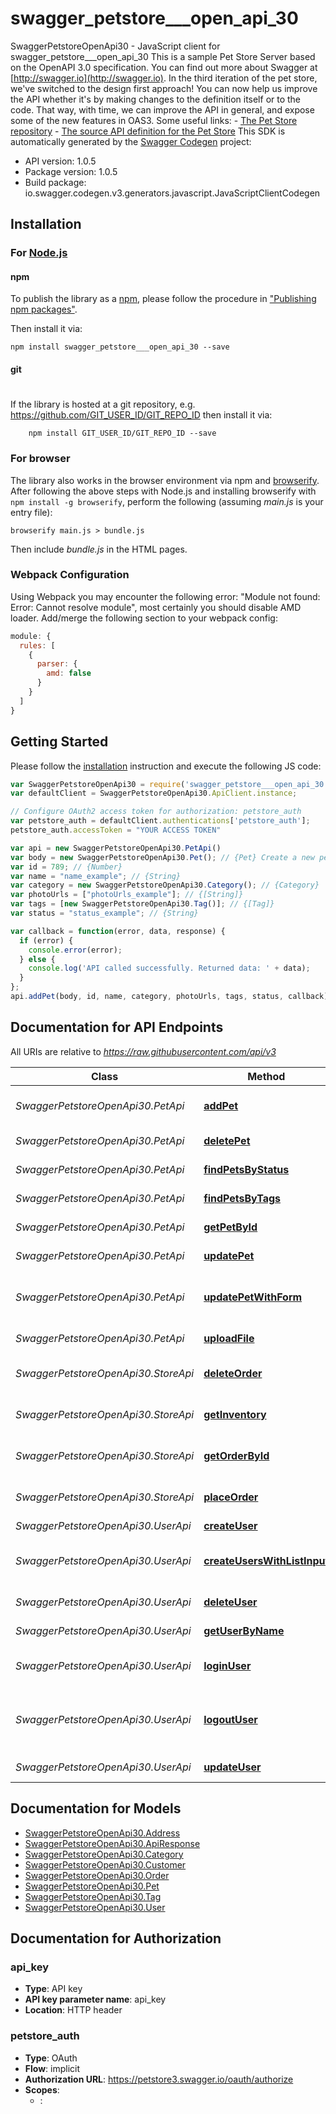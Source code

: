 # swagger_petstore___open_api_30

SwaggerPetstoreOpenApi30 - JavaScript client for swagger_petstore___open_api_30
This is a sample Pet Store Server based on the OpenAPI 3.0 specification.  You can find out more about Swagger at [http://swagger.io](http://swagger.io). In the third iteration of the pet store, we've switched to the design first approach! You can now help us improve the API whether it's by making changes to the definition itself or to the code. That way, with time, we can improve the API in general, and expose some of the new features in OAS3.  Some useful links: - [The Pet Store repository](https://github.com/swagger-api/swagger-petstore) - [The source API definition for the Pet Store](https://github.com/swagger-api/swagger-petstore/blob/master/src/main/resources/openapi.yaml)
This SDK is automatically generated by the [Swagger Codegen](https://github.com/swagger-api/swagger-codegen) project:

- API version: 1.0.5
- Package version: 1.0.5
- Build package: io.swagger.codegen.v3.generators.javascript.JavaScriptClientCodegen

## Installation

### For [Node.js](https://nodejs.org/)

#### npm

To publish the library as a [npm](https://www.npmjs.com/),
please follow the procedure in ["Publishing npm packages"](https://docs.npmjs.com/getting-started/publishing-npm-packages).

Then install it via:

```shell
npm install swagger_petstore___open_api_30 --save
```

#### git
#
If the library is hosted at a git repository, e.g.
https://github.com/GIT_USER_ID/GIT_REPO_ID
then install it via:

```shell
    npm install GIT_USER_ID/GIT_REPO_ID --save
```

### For browser

The library also works in the browser environment via npm and [browserify](http://browserify.org/). After following
the above steps with Node.js and installing browserify with `npm install -g browserify`,
perform the following (assuming *main.js* is your entry file):

```shell
browserify main.js > bundle.js
```

Then include *bundle.js* in the HTML pages.

### Webpack Configuration

Using Webpack you may encounter the following error: "Module not found: Error:
Cannot resolve module", most certainly you should disable AMD loader. Add/merge
the following section to your webpack config:

```javascript
module: {
  rules: [
    {
      parser: {
        amd: false
      }
    }
  ]
}
```

## Getting Started

Please follow the [installation](#installation) instruction and execute the following JS code:

```javascript
var SwaggerPetstoreOpenApi30 = require('swagger_petstore___open_api_30');
var defaultClient = SwaggerPetstoreOpenApi30.ApiClient.instance;

// Configure OAuth2 access token for authorization: petstore_auth
var petstore_auth = defaultClient.authentications['petstore_auth'];
petstore_auth.accessToken = "YOUR ACCESS TOKEN"

var api = new SwaggerPetstoreOpenApi30.PetApi()
var body = new SwaggerPetstoreOpenApi30.Pet(); // {Pet} Create a new pet in the store
var id = 789; // {Number} 
var name = "name_example"; // {String} 
var category = new SwaggerPetstoreOpenApi30.Category(); // {Category} 
var photoUrls = ["photoUrls_example"]; // {[String]} 
var tags = [new SwaggerPetstoreOpenApi30.Tag()]; // {[Tag]} 
var status = "status_example"; // {String} 

var callback = function(error, data, response) {
  if (error) {
    console.error(error);
  } else {
    console.log('API called successfully. Returned data: ' + data);
  }
};
api.addPet(body, id, name, category, photoUrls, tags, status, callback);
```

## Documentation for API Endpoints

All URIs are relative to *https://raw.githubusercontent.com/api/v3*

Class | Method | HTTP request | Description
------------ | ------------- | ------------- | -------------
*SwaggerPetstoreOpenApi30.PetApi* | [**addPet**](docs/PetApi.md#addPet) | **POST** /pet | Add a new pet to the store
*SwaggerPetstoreOpenApi30.PetApi* | [**deletePet**](docs/PetApi.md#deletePet) | **DELETE** /pet/{petId} | Deletes a pet
*SwaggerPetstoreOpenApi30.PetApi* | [**findPetsByStatus**](docs/PetApi.md#findPetsByStatus) | **GET** /pet/findByStatus | Finds Pets by status
*SwaggerPetstoreOpenApi30.PetApi* | [**findPetsByTags**](docs/PetApi.md#findPetsByTags) | **GET** /pet/findByTags | Finds Pets by tags
*SwaggerPetstoreOpenApi30.PetApi* | [**getPetById**](docs/PetApi.md#getPetById) | **GET** /pet/{petId} | Find pet by ID
*SwaggerPetstoreOpenApi30.PetApi* | [**updatePet**](docs/PetApi.md#updatePet) | **PUT** /pet | Update an existing pet
*SwaggerPetstoreOpenApi30.PetApi* | [**updatePetWithForm**](docs/PetApi.md#updatePetWithForm) | **POST** /pet/{petId} | Updates a pet in the store with form data
*SwaggerPetstoreOpenApi30.PetApi* | [**uploadFile**](docs/PetApi.md#uploadFile) | **POST** /pet/{petId}/uploadImage | uploads an image
*SwaggerPetstoreOpenApi30.StoreApi* | [**deleteOrder**](docs/StoreApi.md#deleteOrder) | **DELETE** /store/order/{orderId} | Delete purchase order by ID
*SwaggerPetstoreOpenApi30.StoreApi* | [**getInventory**](docs/StoreApi.md#getInventory) | **GET** /store/inventory | Returns pet inventories by status
*SwaggerPetstoreOpenApi30.StoreApi* | [**getOrderById**](docs/StoreApi.md#getOrderById) | **GET** /store/order/{orderId} | Find purchase order by ID
*SwaggerPetstoreOpenApi30.StoreApi* | [**placeOrder**](docs/StoreApi.md#placeOrder) | **POST** /store/order | Place an order for a pet
*SwaggerPetstoreOpenApi30.UserApi* | [**createUser**](docs/UserApi.md#createUser) | **POST** /user | Create user
*SwaggerPetstoreOpenApi30.UserApi* | [**createUsersWithListInput**](docs/UserApi.md#createUsersWithListInput) | **POST** /user/createWithList | Creates list of users with given input array
*SwaggerPetstoreOpenApi30.UserApi* | [**deleteUser**](docs/UserApi.md#deleteUser) | **DELETE** /user/{username} | Delete user
*SwaggerPetstoreOpenApi30.UserApi* | [**getUserByName**](docs/UserApi.md#getUserByName) | **GET** /user/{username} | Get user by user name
*SwaggerPetstoreOpenApi30.UserApi* | [**loginUser**](docs/UserApi.md#loginUser) | **GET** /user/login | Logs user into the system
*SwaggerPetstoreOpenApi30.UserApi* | [**logoutUser**](docs/UserApi.md#logoutUser) | **GET** /user/logout | Logs out current logged in user session
*SwaggerPetstoreOpenApi30.UserApi* | [**updateUser**](docs/UserApi.md#updateUser) | **PUT** /user/{username} | Update user

## Documentation for Models

 - [SwaggerPetstoreOpenApi30.Address](docs/Address.md)
 - [SwaggerPetstoreOpenApi30.ApiResponse](docs/ApiResponse.md)
 - [SwaggerPetstoreOpenApi30.Category](docs/Category.md)
 - [SwaggerPetstoreOpenApi30.Customer](docs/Customer.md)
 - [SwaggerPetstoreOpenApi30.Order](docs/Order.md)
 - [SwaggerPetstoreOpenApi30.Pet](docs/Pet.md)
 - [SwaggerPetstoreOpenApi30.Tag](docs/Tag.md)
 - [SwaggerPetstoreOpenApi30.User](docs/User.md)

## Documentation for Authorization


### api_key

- **Type**: API key
- **API key parameter name**: api_key
- **Location**: HTTP header

### petstore_auth

- **Type**: OAuth
- **Flow**: implicit
- **Authorization URL**: https://petstore3.swagger.io/oauth/authorize
- **Scopes**: 
  - : 

